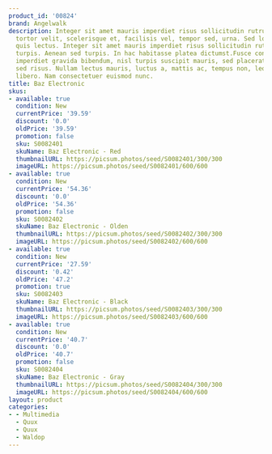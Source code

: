 ```yaml
---
product_id: '00824'
brand: Angelwalk
description: Integer sit amet mauris imperdiet risus sollicitudin rutrum. Quisque
  tortor velit, scelerisque et, facilisis vel, tempor sed, urna. Sed lobortis elit
  quis lectus. Integer sit amet mauris imperdiet risus sollicitudin rutrum. Ut vitae
  turpis. Aenean sed turpis. In hac habitasse platea dictumst.Fusce convallis, mauris
  imperdiet gravida bibendum, nisl turpis suscipit mauris, sed placerat ipsum urna
  sed risus. Nullam lectus mauris, luctus a, mattis ac, tempus non, leo. Aenean id
  libero. Nam consectetuer euismod nunc.
title: Baz Electronic
skus:
- available: true
  condition: New
  currentPrice: '39.59'
  discount: '0.0'
  oldPrice: '39.59'
  promotion: false
  sku: S0082401
  skuName: Baz Electronic - Red
  thumbnailURL: https://picsum.photos/seed/S0082401/300/300
  imageURL: https://picsum.photos/seed/S0082401/600/600
- available: true
  condition: New
  currentPrice: '54.36'
  discount: '0.0'
  oldPrice: '54.36'
  promotion: false
  sku: S0082402
  skuName: Baz Electronic - Olden
  thumbnailURL: https://picsum.photos/seed/S0082402/300/300
  imageURL: https://picsum.photos/seed/S0082402/600/600
- available: true
  condition: New
  currentPrice: '27.59'
  discount: '0.42'
  oldPrice: '47.2'
  promotion: true
  sku: S0082403
  skuName: Baz Electronic - Black
  thumbnailURL: https://picsum.photos/seed/S0082403/300/300
  imageURL: https://picsum.photos/seed/S0082403/600/600
- available: true
  condition: New
  currentPrice: '40.7'
  discount: '0.0'
  oldPrice: '40.7'
  promotion: false
  sku: S0082404
  skuName: Baz Electronic - Gray
  thumbnailURL: https://picsum.photos/seed/S0082404/300/300
  imageURL: https://picsum.photos/seed/S0082404/600/600
layout: product
categories:
- - Multimedia
  - Quux
  - Quux
  - Waldop
---
```


